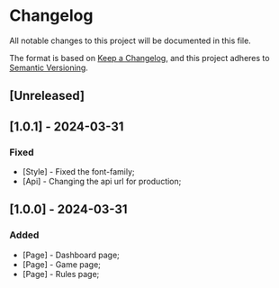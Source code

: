 # Changelog

All notable changes to this project will be documented in this file.

The format is based on [Keep a Changelog](https://keepachangelog.com/en/1.0.0/),
and this project adheres to [Semantic Versioning](https://semver.org/spec/v2.0.0.html).

## [Unreleased]

## [1.0.1] - 2024-03-31

### Fixed

- [Style] - Fixed the font-family;
- [Api] - Changing the api url for production;

## [1.0.0] - 2024-03-31

### Added

- [Page] - Dashboard page;
- [Page] - Game page;
- [Page] - Rules page;
